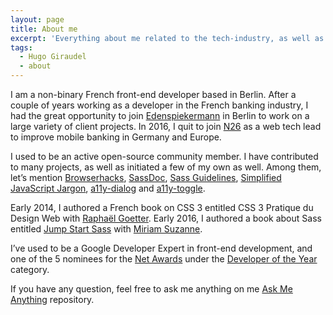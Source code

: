 ```yaml
---
layout: page
title: About me
excerpt: 'Everything about me related to the tech-industry, as well as a couple of hints about this site and how it was built.'
tags:
  - Hugo Giraudel
  - about
---
```


I am a non-binary French front-end developer based in Berlin. After a couple of years working as a developer in the French banking industry, I had the great opportunity to join [Edenspiekermann](https://edenspiekermann.com) in Berlin to work on a large variety of client projects. In 2016, I quit to join [N26](https://n26.com/) as a web tech lead to improve mobile banking in Germany and Europe.

I used to be an active open-source community member. I have contributed to many projects, as well as initiated a few of my own as well. Among them, let’s mention [Browserhacks](http://browserhacks.com), [SassDoc](http://sassdoc.com), [Sass Guidelines](https://sass-guidelin.es), [Simplified JavaScript Jargon](https://jargon.js.org), [a11y-dialog](https://edenspiekermann.github.com/a11y-dialog) and [a11y-toggle](https://edenspiekermann.github.com/a11y-toggle).

Early 2014, I authored a French book on CSS 3 entitled CSS 3 Pratique du Design Web with [Raphaël Goetter](https://goetter.fr). Early 2016, I authored a book about Sass entitled [Jump Start Sass](https://learnable.com/books/jump-start-sass) with [Miriam Suzanne](http://www.miriamsuzanne.com/).

I’ve used to be a Google Developer Expert in front-end development, and one of the 5 nominees for the [Net Awards](https://thenetawards.com) under the [Developer of the Year](https://thenetawards.com/vote/developer/) category.

If you have any question, feel free to ask me anything on me [Ask Me Anything](https://github.com/hugogiraudel/ama) repository.
